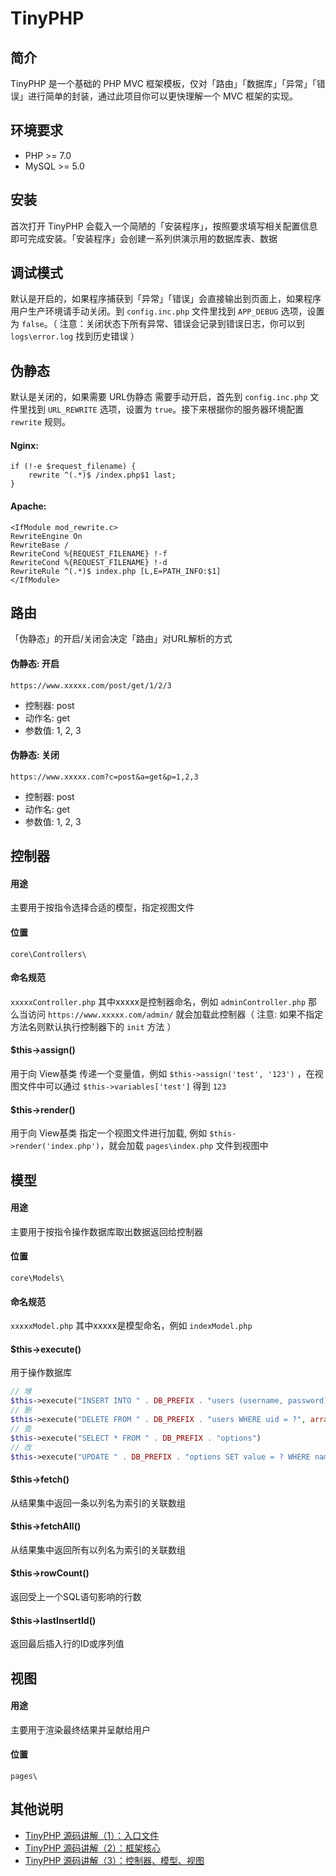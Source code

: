 # TinyPHP

## 简介

TinyPHP 是一个基础的 PHP MVC 框架模板，仅对「路由」「数据库」「异常」「错误」进行简单的封装，通过此项目你可以更快理解一个 MVC 框架的实现。

## 环境要求

- PHP >= 7.0
- MySQL >= 5.0

## 安装

首次打开 TinyPHP 会载入一个简陋的「安装程序」，按照要求填写相关配置信息即可完成安装。「安装程序」会创建一系列供演示用的数据库表、数据

## 调试模式

默认是开启的，如果程序捕获到「异常」「错误」会直接输出到页面上，如果程序用户生产环境请手动关闭。到 `config.inc.php` 文件里找到 `APP_DEBUG` 选项，设置为 `false`。（ 注意：关闭状态下所有异常、错误会记录到错误日志，你可以到 `logs\error.log` 找到历史错误 ）

## 伪静态

默认是关闭的，如果需要 URL伪静态 需要手动开启，首先到 `config.inc.php` 文件里找到 `URL_REWRITE` 选项，设置为 `true`。接下来根据你的服务器环境配置 `rewrite` 规则。

#### Nginx:
```
if (!-e $request_filename) {
    rewrite ^(.*)$ /index.php$1 last;
}
```

#### Apache:
```
<IfModule mod_rewrite.c>
RewriteEngine On
RewriteBase /
RewriteCond %{REQUEST_FILENAME} !-f
RewriteCond %{REQUEST_FILENAME} !-d
RewriteRule ^(.*)$ index.php [L,E=PATH_INFO:$1]
</IfModule>
```

## 路由

「伪静态」的开启/关闭会决定「路由」对URL解析的方式

#### 伪静态: 开启

`https://www.xxxxx.com/post/get/1/2/3`

- 控制器: post
- 动作名: get
- 参数值: 1, 2, 3

#### 伪静态: 关闭

`https://www.xxxxx.com?c=post&a=get&p=1,2,3`

- 控制器: post
- 动作名: get
- 参数值: 1, 2, 3

## 控制器

#### 用途

主要用于按指令选择合适的模型，指定视图文件

#### 位置

`core\Controllers\`

#### 命名规范

`xxxxxController.php` 其中xxxxx是控制器命名，例如 `adminController.php` 那么当访问 `https://www.xxxxx.com/admin/` 就会加载此控制器（ 注意: 如果不指定方法名则默认执行控制器下的 `init` 方法 ）

#### $this->assign()

用于向 View基类 传递一个变量值，例如 `$this->assign('test', '123')` ，在视图文件中可以通过 `$this->variables['test']` 得到 `123`

#### $this->render()

用于向 View基类 指定一个视图文件进行加载, 例如 `$this->render('index.php')`，就会加载 `pages\index.php` 文件到视图中

## 模型

#### 用途

主要用于按指令操作数据库取出数据返回给控制器

#### 位置

`core\Models\`

#### 命名规范

`xxxxxModel.php` 其中xxxxx是模型命名，例如 `indexModel.php`

#### $this->execute()

用于操作数据库

```php
// 增
$this->execute("INSERT INTO " . DB_PREFIX . "users (username, password) VALUES (?, ?)", array($username, $password));
// 删
$this->execute("DELETE FROM " . DB_PREFIX . "users WHERE uid = ?", array($uid));
// 查
$this->execute("SELECT * FROM " . DB_PREFIX . "options")
// 改
$this->execute("UPDATE " . DB_PREFIX . "options SET value = ? WHERE name = ?", array($value, $name));
```

#### $this->fetch()

从结果集中返回一条以列名为索引的关联数组

#### $this->fetchAll()

从结果集中返回所有以列名为索引的关联数组

#### $this->rowCount()

返回受上一个SQL语句影响的行数

#### $this->lastInsertId()

返回最后插入行的ID或序列值

## 视图

#### 用途

主要用于渲染最终结果并呈献给用户

#### 位置

`pages\`

## 其他说明

- [TinyPHP 源码讲解（1）：入口文件](https://www.ryongyon.com/tinyphp-source-code-explanation-1.html "TinyPHP 源码讲解（1）：入口文件")
- [TinyPHP 源码讲解（2）：框架核心](https://www.ryongyon.com/tinyphp-source-code-explanation-2.html "TinyPHP 源码讲解（2）：框架核心")
- [TinyPHP 源码讲解（3）：控制器、模型、视图](https://www.ryongyon.com/tinyphp-source-code-explanation-3.html "TinyPHP 源码讲解（3）：控制器、模型、视图")
